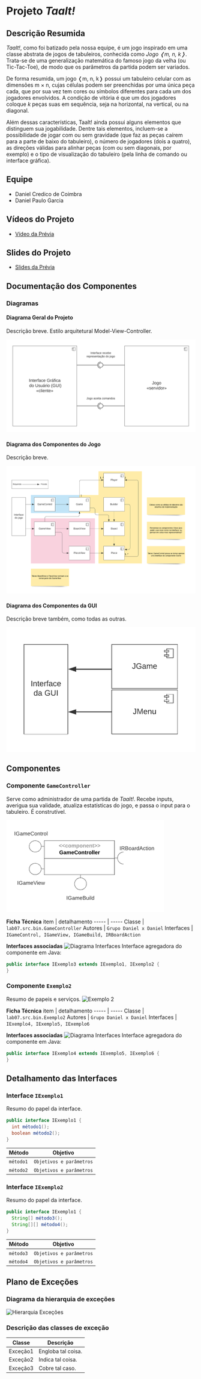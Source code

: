 # Projeto _Taalt!_

## Descrição Resumida

_Taalt!_, como foi batizado pela nossa equipe, é um jogo inspirado em uma classe abstrata de jogos de tabuleiros, conhecida como _Jogo ❬m, n, k❭_. Trata-se de uma generalização matemática do famoso jogo da velha (ou Tic-Tac-Toe), de modo que os parâmetros da partida podem ser variados.

De forma resumida, um jogo ❬m, n, k❭ possui um tabuleiro celular com as dimensões m × n, cujas células podem ser preenchidas por uma única peça cada, que por sua vez tem cores ou símbolos diferentes para cada um dos jogadores envolvidos. A condição de vitória é que um dos jogadores coloque *k* peças suas em sequência, seja na horizontal, na vertical, ou na diagonal.

Além dessas características, Taalt! ainda possui alguns elementos que distinguem sua jogabilidade. Dentre tais elementos, incluem-se a possibilidade de jogar com ou sem gravidade (que faz as peças caírem para a parte de baixo do tabuleiro), o número de jogadores (dois a quatro), as direções válidas para alinhar peças (com ou sem diagonais, por exemplo) e o tipo de visualização do tabuleiro (pela linha de comando ou interface gráfica).



## Equipe
* Daniel Credico de Coimbra
* Daniel Paulo Garcia



## Vídeos do Projeto
* [Vídeo da Prévia](assets/Prévia_Vídeo.mp4)



## Slides do Projeto
* [Slides da Prévia](assets/Prévia_Slides.pdf)



## Documentação dos Componentes

### Diagramas

#### Diagrama Geral do Projeto
Descrição breve. Estilo arquitetural Model-View-Controller.

![Diagrama Geral do Projeto](assets/Arquitetura_Geral.png)

#### Diagrama dos Componentes do Jogo
Descrição breve.

![Diagrama Geral do Projeto](assets/Arquitetura_Jogo.png)

#### Diagrama dos Componentes da GUI
Descrição breve também, como todas as outras.

![Diagrama Geral do Projeto](assets/Arquitetura_GUI.png)



## Componentes

### Componente `GameController`
Serve como administrador de uma partida de _Taalt!_. Recebe inputs, averigua sua validade, atualiza estatísticas do jogo, e passa o input para o tabuleiro. É construtível.

![GameController](assets/Componente_GameController.PNG)

**Ficha Técnica**
item | detalhamento
----- | -----
Classe | `lab07.src.bin.GameController`
Autores | `Grupo Daniel x Daniel`
Interfaces | `IGameControl, IGameView, IGameBuild, IRBoardAction`

**Interfaces associadas**
![Diagrama Interfaces](assets/imagem)
Interface agregadora do componente em Java:
~~~java
public interface IExemplo3 extends IExemplo1, IExemplo2 {
}
~~~


### Componente `Exemplo2`
Resumo de papeis e serviços.
![Exemplo 2](assets/imagem)

**Ficha Técnica**
item | detalhamento
----- | -----
Classe | `lab07.src.bin.Exemplo2`
Autores | `Grupo Daniel x Daniel`
Interfaces | `IExemplo4, IExemplo5, IExemplo6`

**Interfaces associadas**
![Diagrama Interfaces](assets/imagem)
Interface agregadora do componente em Java:
~~~java
public interface IExemplo4 extends IExemplo5, IExemplo6 {
}
~~~



## Detalhamento das Interfaces
### Interface `IExemplo1`
Resumo do papel da interface.
~~~java
public interface IExemplo1 {
  int método1();
  boolean método2();
}
~~~
Método | Objetivo
-------| --------
`método1` | `Objetivos e parâmetros`
`método2` | `Objetivos e parâmetros`

### Interface `IExemplo2`
Resumo do papel da interface.
~~~java
public interface IExemplo1 {
  String[] método3();
  String[][] método4();
}
~~~
Método | Objetivo
-------| --------
`método3` | `Objetivos e parâmetros`
`método4` | `Objetivos e parâmetros`



## Plano de Exceções

### Diagrama da hierarquia de exceções
![Hierarquia Exceções](assets/imagem)

### Descrição das classes de exceção
Classe | Descrição
----- | -----
Exceção1 | Engloba tal coisa.
Exceção2 | Indica tal coisa.
Exceção3 | Cobre tal caso.
